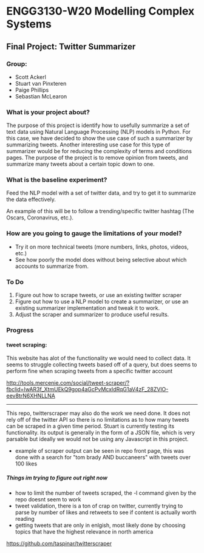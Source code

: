 # ENGG3130-W20 Modelling Complex Systems
## Final Project: Twitter Summarizer

### Group:
- Scott Ackerl
- Stuart van Pinxteren
- Paige Phillips
- Sebastian McLearon


### What is your project about?

The purpose of this project is identify how to usefully summarize a set of text data using Natural Language Processing (NLP) models in Python.
For this case, we have decided to show the use case of such a summarizer by summarizing tweets. Another interesting use case for this type of summarizer would be for reducing the complexity of terms and conditions pages.
The purpose of the project is to remove opinion from tweets, and summarize many tweets about a certain topic down to one. 

### What is the baseline experiment?  

Feed the NLP model with a set of twitter data, and try to get it to summarize the data effectively.

An example of this will be to follow a trending/specific twitter hashtag (The Oscars, Coronavirus, etc.).

### How are you going to gauge the limitations of your model?  

- Try it on more technical tweets (more numbers, links, photos, videos, etc.)
- See how poorly the model does without being selective about which accounts to summarize from.

### To Do

1. Figure out how to scrape tweets, or use an existing twitter scraper
2. Figure out how to use a NLP model to create a summarizer, or use an existing summarizer implementation and tweak it to work.
3. Adjust the scraper and summarizer to produce useful results.

### Progress
#### tweet scraping: 
This website has alot of the functionality we would need to collect data. It seems to struggle collecting tweets based off of a query, but does seems to perform fine when scraping tweets from a specific twitter account

http://tools.mercenie.com/social/tweet-scraper/?fbclid=IwAR3f_XtmUEkQ9gop4aGcPvMcxIdRqG1aV4zF_28ZVlO-eev8trN6XHNLLNA
****

This repo, twitterscraper may also do the work we need done. It does not rely off of the twitter API so there is no limitations as to how many tweets can be scraped in a given time period. Stuart is currently testing its functionality. its output is generally in the form of a JSON file, which is very parsable but ideally we would not be using any Javascript in this project.

* example of scraper output can be seen in repo front page, this was done with a search for "tom brady AND buccaneers" with tweets over 100 likes

##### Things im trying to figure out right now
* how to limit the number of tweets scraped, the -l command given by the repo doesnt seem to work
* tweet validation, there is a ton of crap on twitter, currently trying to parse by number of likes and retweets to see if content is actually worth reading
* getting tweets that are only in enlgish, most likely done by choosing topics that have the highest relevance in north america



https://github.com/taspinar/twitterscraper



